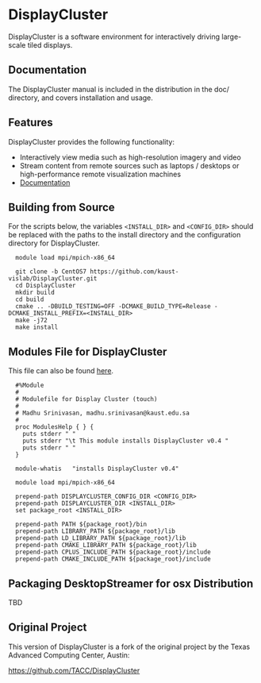 # DisplayCluster

DisplayCluster is a software environment for interactively driving large-scale tiled displays.

## Documentation

The DisplayCluster manual is included in the distribution in the doc/ directory, and covers installation and usage.

## Features

DisplayCluster provides the following functionality:
* Interactively view media such as high-resolution imagery and video
* Stream content from remote sources such as laptops / desktops or high-performance remote visualization machines
* [Documentation](http://bluebrain.github.io/DisplayCluster-0.4/index.html)


## Building from Source

For the scripts below, the variables `<INSTALL_DIR>` and `<CONFIG_DIR>` should be replaced with the paths to the install directory and the configuration directory for DisplayCluster.


```
  module load mpi/mpich-x86_64

  git clone -b CentOS7 https://github.com/kaust-vislab/DisplayCluster.git
  cd DisplayCluster
  mkdir build
  cd build
  cmake .. -DBUILD_TESTING=OFF -DCMAKE_BUILD_TYPE=Release -DCMAKE_INSTALL_PREFIX=<INSTALL_DIR>
  make -j72
  make install
```

## Modules File for DisplayCluster

This file can also be found [here](examples/modulefiles/DisplayCluster/0.4).

```
  #%Module
  #
  # Modulefile for Display Cluster (touch) 
  #
  # Madhu Srinivasan, madhu.srinivasan@kaust.edu.sa
  #
  proc ModulesHelp { } {
    puts stderr " "
    puts stderr "\t This module installs DisplayCluster v0.4 "
    puts stderr " "
  }

  module-whatis   "installs DisplayCluster v0.4"

  module load mpi/mpich-x86_64

  prepend-path DISPLAYCLUSTER_CONFIG_DIR <CONFIG_DIR>
  prepend-path DISPLAYCLUSTER_DIR <INSTALL_DIR>
  set package_root <INSTALL_DIR>

  prepend-path PATH ${package_root}/bin
  prepend-path LIBRARY_PATH ${package_root}/lib
  prepend-path LD_LIBRARY_PATH ${package_root}/lib
  prepend-path CMAKE_LIBRARY_PATH ${package_root}/lib
  prepend-path CPLUS_INCLUDE_PATH ${package_root}/include
  prepend-path CMAKE_INCLUDE_PATH ${package_root}/include

```

## Packaging DesktopStreamer for osx Distribution

TBD

## Original Project

This version of DisplayCluster is a fork of the original project by the Texas Advanced Computing Center, Austin:

https://github.com/TACC/DisplayCluster
